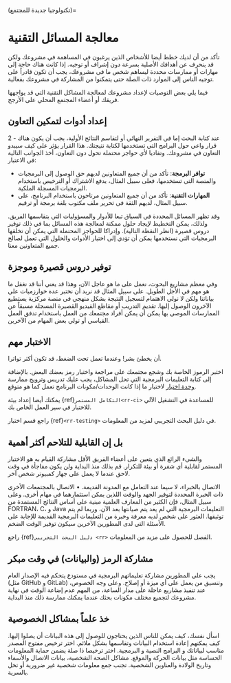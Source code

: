 (تكنولوجيا جديدة للمجتمع)=
# معالجة المسائل التقنية

تأكد من أن لديك خطط أيضا للأشخاص الذين يرغبون في المساهمة في مشروعك ولكن قد ينحرف عن أهدافك الأصلية بسرعة دون إشراف أو توجيه. إذا كانت هناك حاجة إلى مهارات أو ممارسات محددة ليساهم شخص ما في مشروعك، يجب أن تكون قادراً على توجيه الناس إلى الموارد ذات الصلة حتى يتمكنوا من المشاركة في مشروعك بفعالية.

فيما يلي بعض التوصيات لإعداد مشروعك لمعالجة المشاكل التقنية التي قد يواجهها فريقك أو أعضاء المجتمع المحلي على الأرجح.

## إعداد أدوات لتمكين التعاون

2 - عند كتابة البحث إما في التقرير النهائي أو لتقاسم النتائج الأولية، يجب أن يكون هناك قرار واعي حول البرامج التي تستخدمها لكتابة نتيجتك. هذا القرار يؤثر على كيف سيبدو التعاون في مشروعك. وتفاديا لأي حواجز محتملة تحول دون التعاون، أخذ الجوانب التالية في الاعتبار:
* **توافر البرمجة**: تأكد من أن جميع المتعاونين لديهم حق الوصول إلى البرمجيات والمنصة التي تستخدمها، فعلى سبيل المثال، يدفع الاشتراك أو الترخيص باستخدام البرمجيات المسجلة الملكية.
* **المهارات التقنية**: تأكد من أن جميع المتعاونين مرتاحون باستخدام البرنامج، على سبيل المثال، لديهم الثقة في تحرير ملف مكتوب بلغة برمجة أو ترقيم.

وقد تظهر المسائل المحددة في السياق تبعا للأدوار والمسؤوليات التي يتقاسمها الفريق. ولذلك، يمكن التخطيط لإيجاد حلول ممكنة لمعالجة هذه المسائل بما في ذلك توفير دروس قصيرة (انظر النقطة التالية). وإدراكا للحواجز المحتملة التي يمكن أن تخلقها البرمجيات التي نستخدمها يمكن أن تؤدي إلى اختيار الأدوات والحلول التي تعمل لصالح جميع المتعاونين معنا.

## توفير دروس قصيرة وموجزة

وفي معظم مشاريع البحوث، نعمل على ما هو عاجل الآن، وهذا قد يعني أننا قد نغفل ما هو مهم في الأجل الطويل. على سبيل المثال قد نريد أن نختبر عدة خوارزميات على بياناتنا ولكن لا نولي الاهتمام لتسجيل النتيجة بشكل منهجي في منصة مركزية يستطيع الآخرون الوصول إليها. تقديم التدريب أو مقاطع الفيديو القصيرة المسجلة مسبقاً عن الممارسات الموصى بها يمكن أن يمكن أفراد مجتمعك من العمل باستخدام تدفق العمل القياسي أو تولي بعض المهام من الآخرين.

## الاختبار مهم

أن يخطئ بشر! وعندما تعمل تحت الضغط، قد تكون أكثر تواترا.

اختبر الرموز الخاصة بك وشجع مجتمعك على مراجعة واختبار رمز بعضك البعض. بالإضافة إلى كتابة التعليمات البرمجية التي تحل المشاكل، يجب عليك تدريس وترويج ممارسة [وحدة اختبار](http://softwaretestingfundamentals.com/unit-testing/) لاختبار ما إذا كانت الوحدات/مكونات البرنامج تعمل كما هو متوقع.

يمكنك أيضا إعداد بيئة {ref}`التكامل المستمر<rr-ci>` للمساعدة في التشغيل الآلي للاختبار في سير العمل الخاص بك.

راجع قسم اختبار {ref}`<rr-testing>` في دليل البحث التجريبي لمزيد من المعلومات.

## بل إن القابلية للتلاحم أكثر أهمية

والشيء الرائع الذي يتعين على أعضاء الفريق الأقل مشاركة القيام به هو الاختبار المستمر لقابلية أي شفرة أو بيئة للتكرار. قم بذلك منذ البداية ولن يكون مفاجأة في وقت لاحق عندما لا يعمل على جهاز كمبيوتر شخص آخر.

الاتصال بالخبراء، لا سيما عند التعامل مع المدونة القديمة. • الاتصال بالمجتمعات الأخرى ذات الخبرة المحددة لتوفير الجهد والوقت اللذين يمكن استثمارهما في مهام أخرى. وعلى سبيل المثال، فإن الكثير من المعارف العلمية مبنية على أساس النتائج المستمدة من FORTRAN، C، و Java التعليمات البرمجية التي لم يعد يتم صيانتها بعد الآن، وربما لم يتم توثيقها. العثور على شخص لديه معرفة وخبرة من التعليمات البرمجية القديمة للإجابة على الأسئلة التي لدى المطورين الآخرين سيكون توفير الوقت الضخم.

راجع {ref}`دليل البحث التجريبي <rr>` الفصل للحصول على مزيد من المعلومات.

## مشاركة الرمز (والبيانات) في وقت مبكر

يجب على المطورين مشاركة تعليماتهم البرمجية في مستودع يتحكم فيه الإصدار العام (مثل GitHub و GitLab) وتنسيق من يعمل على أي ميزة أو إصلاح. وعلى وجه الخصوص، عند تنفيذ مشاريع عاجلة على مدار الساعة، من المهم عدم إضاعة الوقت في نهاية مشروعك لتجميع مختلف مكونات بحثك عندما يمكنك ممارسة ذلك منذ البداية.

## خذ علماً بمشاكل الخصوصية

اسأل نفسك، كيف يمكن للناس الذين يحتاجون للوصول إلى هذه البيانات أن يصلوا إليها. كيف يمكنهم إعادة استخدام البيانات وتقاسمها بشكل ملائم. اختر ترخيص مفتوح المصدر مناسب لبياناتك و البرامج النصية و البرمجية. اختر ترخيصا ذا صلة يضمن حماية المعلومات الحساسة مثل بيانات الحركة والموقع. مشاكل الصحة الشخصية، بيانات الاتصال والأسماء وتاريخ الولادة والعناوين الشخصية. تجنب جمع معلومات شخصية غير ضرورية أو تخل بالسرية.

